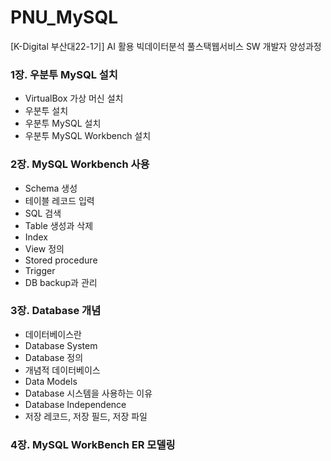 # PNU_MySQL
[K-Digital 부산대22-1기] AI 활용 빅데이터분석 풀스택웹서비스 SW 개발자 양성과정

### 1장. 우분투 MySQL 설치
+ VirtualBox 가상 머신 설치
+ 우분투 설치
+ 우분투 MySQL 설치
+ 우분투 MySQL Workbench 설치

### 2장. MySQL Workbench 사용
+ Schema 생성
+ 테이블 레코드 입력
+ SQL 검색
+ Table 생성과 삭제
+ Index
+ View 정의
+ Stored procedure
+ Trigger
+ DB backup과 관리

### 3장. Database 개념
+ 데이터베이스란
+ Database System
+ Database 정의
+ 개념적 데이터베이스
+ Data Models
+ Database 시스템을 사용하는 이유
+ Database Independence
+ 저장 레코드, 저장 필드, 저장 파일

### 4장. MySQL WorkBench ER 모델링

